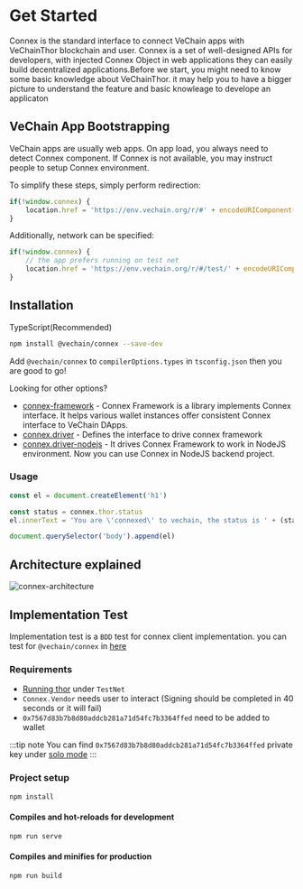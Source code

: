 
# Get Started 
Connex is the standard interface to connect VeChain apps with VeChainThor blockchain and user. Connex is a set of well-designed APIs for developers, with injected Connex Object in web applications they can easily build decentralized applications.Before we start, you might need to know some basic knowledge about VeChainThor. it may help you to have a bigger picture to understand the feature and basic knowleage to develope an applicaton 

## VeChain App Bootstrapping

VeChain apps are usually web apps. On app load, you always need to detect Connex component. If Connex is not available, you may instruct people to setup Connex environment.

To simplify these steps, simply perform redirection:

```javascript
if(!window.connex) {
    location.href = 'https://env.vechain.org/r/#' + encodeURIComponent(location.href)
}
```

Additionally, network can be specified:

```javascript
if(!window.connex) {
    // the app prefers running on test net
    location.href = 'https://env.vechain.org/r/#/test/' + encodeURIComponent(location.href)
}
```

## Installation

TypeScript(Recommended)

``` bash
npm install @vechain/connex --save-dev
```

Add `@vechain/connex` to `compilerOptions.types`  in `tsconfig.json` then you are good to go!

Looking for other options?
* [connex-framework](https://github.com/vechain/connex-framework) - Connex Framework is a library implements Connex interface. It helps various wallet instances offer consistent Connex interface to VeChain DApps.
* [connex.driver](https://github.com/vechain/connex.driver) - Defines the interface to drive connex framework
* [connex.driver-nodejs](https://github.com/vechain/connex.driver-nodejs) - It drives Connex Framework to work in NodeJS environment. Now you can use Connex in NodeJS backend project.


### Usage

``` javascript
const el = document.createElement('h1')

const status = connex.thor.status
el.innerText = 'You are \'connexed\' to vechain, the status is ' + (status.progress === 1 ? 'synced': 'syncing')

document.querySelector('body').append(el)
```


## Architecture explained
![connex-architecture](~@public/images/connex/architecture.png)

## Implementation Test
Implementation test is a `BDD` test for connex client implementation. you can test for `@vechain/connex` in [here](https://connex-impl-test.vecha.in/)


### Requirements

+ [Running thor](/thor/get-started/installation.md#running-thor) under `TestNet`
+ `Connex.Vendor` needs user to interact (Signing should be completed in 40 seconds or it will fail)
+ `0x7567d83b7b8d80addcb281a71d54fc7b3364ffed` need to be added to wallet

:::tip note
You can find `0x7567d83b7b8d80addcb281a71d54fc7b3364ffed` private key under [solo mode](/thor/get-started/installation.md#sub-commands)
:::

### Project setup
```bash
npm install
```

#### Compiles and hot-reloads for development
```bash
npm run serve
```

#### Compiles and minifies for production
```bash
npm run build
```

